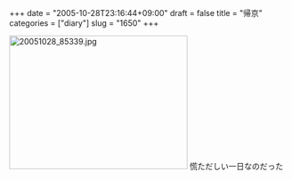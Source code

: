 +++
date = "2005-10-28T23:16:44+09:00"
draft = false
title = "帰京"
categories = ["diary"]
slug = "1650"
+++

<img src="http://ieiriblog.img.jugem.cc/20051028_85339.jpg" class="pict" width="320" height="240" alt="20051028_85339.jpg" />
慌ただしい一日なのだった

